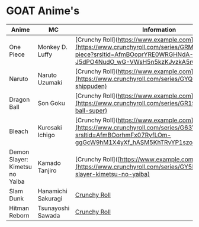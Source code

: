 # **GOAT Anime's**
| Anime | MC | Information |
|---|---|---|
| One Piece | Monkey D. Luffy | [Crunchy Roll](https://www.example.com](https://www.crunchyroll.com/series/GRMG8ZQZR/one-piece?srsltid=AfmBOoprYRE0WRGHNdA-J5dPO4NudO_wG-VWsH5n5kzKJvzkA5r0gvwR) |
| Naruto | Naruto Uzumaki | [Crunchy Roll](https://www.example.com](https://www.crunchyroll.com/series/GYQ4MW246/naruto-shippuden) |
| Dragon Ball | Son Goku | [Crunchy Roll](https://www.example.com](https://www.crunchyroll.com/series/GR19V7816/dragon-ball-super) |
| Bleach | Kurosaki Ichigo | [Crunchy Roll](https://www.example.com](https://www.crunchyroll.com/series/G63VGG2NY/bleach?srsltid=AfmBOorhmFx07RyfLOm-ggGcW9hM1X4yXf_hASM5KhTRvYP1szoJoKQS) |
| Demon Slayer: Kimetsu no Yaiba | Kamado Tanjiro | [Crunchy Roll]([https://www.example.com](https://www.crunchyroll.com/series/GY5P48XEY/demon-slayer-kimetsu-no-yaiba) |
| Slam Dunk | Hanamichi Sakuragi | [Crunchy Roll](https://www.crunchyroll.com/series/G69PJJM3Y/slam-dunk) |
| Hitman Reborn | Tsunayoshi Sawada | [Crunchy Roll](https://www.crunchyroll.com/series/GRNQ13VQR/reborn?srsltid=AfmBOopDjsewsgxykOlMD4K4FBs93bgODClSVNiidIytEYE7LyZB7m5W) |

